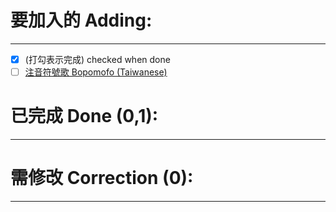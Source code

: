 # 要加入的 Adding:
-----------
- [x] (打勾表示完成) checked when done
- [ ] <a href="https://www.youtube.com/watch?v=zl9_8XjaEas">注音符號歌 Bopomofo (Taiwanese)<a>

# 已完成 Done (0,1):
--------
# 需修改 Correction (0):
--------

